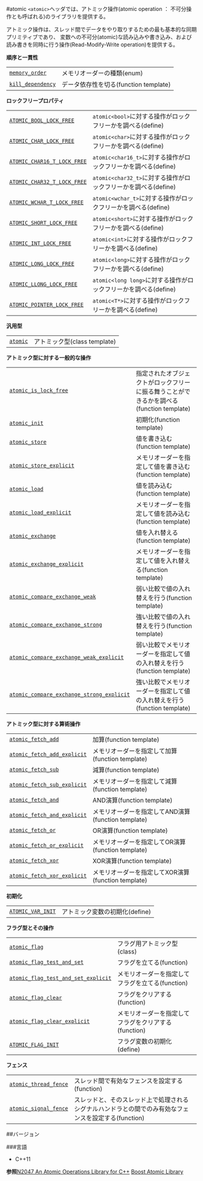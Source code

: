 #atomic
`<atomic>`ヘッダでは、アトミック操作(atomic operation ： 不可分操作とも呼ばれる)のライブラリを提供する。

アトミック操作は、スレッド間でデータをやり取りするための最も基本的な同期プリミティブであり、
変数への不可分(atomic)な読み込みや書き込み、および読み書きを同時に行う操作(Read-Modify-Write operation)を提供する。

<b>順序と一貫性</b>

| | |
|--------------------------------------------------------------------------------------------------------------------|------------------------------------------------|
| [`memory_order`](./atomic/memory_order) | メモリオーダーの種類(enum) |
| [`kill_dependency`](./atomic/kill_dependency) | データ依存性を切る(function template) |


<b>ロックフリープロパティ</b>

| | |
|---------------------------------------------------------------------------------------------------------------------------------|----------------------------------------------------------------------------------------------|
| [`ATOMIC_BOOL_LOCK_FREE`](./atomic/lock_free_property) | `atomic<bool>`に対する操作がロックフリーかを調べる(define) |
| [`ATOMIC_CHAR_LOCK_FREE`](./atomic/lock_free_property) | `atomic<char>`に対する操作がロックフリーかを調べる(define) |
| [`ATOMIC_CHAR16_T_LOCK_FREE`](./atomic/lock_free_property) | `atomic<char16_t>`に対する操作がロックフリーかを調べる(define) |
| [`ATOMIC_CHAR32_T_LOCK_FREE`](./atomic/lock_free_property) | `atomic<char32_t>`に対する操作がロックフリーかを調べる(define) |
| [`ATOMIC_WCHAR_T_LOCK_FREE`](./atomic/lock_free_property) | `atomic<wchar_t>`に対する操作がロックフリーかを調べる(define) |
| [`ATOMIC_SHORT_LOCK_FREE`](./atomic/lock_free_property) | `atomic<short>`に対する操作がロックフリーかを調べる(define) |
| [`ATOMIC_INT_LOCK_FREE`](./atomic/lock_free_property) | `atomic<int>`に対する操作がロックフリーかを調べる(define) |
| [`ATOMIC_LONG_LOCK_FREE`](./atomic/lock_free_property) | `atomic<long>`に対する操作がロックフリーかを調べる(define) |
| [`ATOMIC_LLONG_LOCK_FREE`](./atomic/lock_free_property) | `atomic<long long>`に対する操作がロックフリーかを調べる(define) |
| [`ATOMIC_POINTER_LOCK_FREE`](./atomic/lock_free_property) | `atomic<T*>`に対する操作がロックフリーかを調べる(define) |

<b>汎用型</b>

| | |
|--------------------------------------------------------------------------------------------------|------------------------------------|
| [`atomic`](./atomic/atomic) | アトミック型(class template) |

<b>アトミック型に対する一般的な操作</b>

| | |
|--------------------------------------------------------------------------------------------------------------------------------------------------------------------|---------------------------------------------------------------------------------------------------------------------------|
| [`atomic_is_lock_free`](./atomic/atomic_is_lock_free) | 指定されたオブジェクトがロックフリーに振る舞うことができるかを調べる(function template) |
| [`atomic_init`](./atomic/atomic_init) | 初期化(function template) |
| [`atomic_store`](./atomic/atomic_store) | 値を書き込む(function template) |
| [`atomic_store_explicit`](./atomic/atomic_store_explicit) | メモリオーダーを指定して値を書き込む(function template) |
| [`atomic_load`](./atomic/atomic_load) | 値を読み込む(function template) |
| [`atomic_load_explicit`](./atomic/atomic_load_explicit) | メモリオーダーを指定して値を読み込む(function template) |
| [`atomic_exchange`](./atomic/atomic_exchange) | 値を入れ替える(function template) |
| [`atomic_exchange_explicit`](./atomic/atomic_exchange_explicit) | メモリオーダーを指定して値を入れ替える(function template) |
| [`atomic_compare_exchange_weak`](./atomic/atomic_compare_exchange_weak) | 弱い比較で値の入れ替えを行う(function template) |
| [`atomic_compare_exchange_strong`](./atomic/atomic_compare_exchange_strong) | 強い比較で値の入れ替えを行う(function template) |
| [`atomic_compare_exchange_weak_explicit`](./atomic/atomic_compare_exchange_weak_explicit) | 弱い比較でメモリオーダーを指定して値の入れ替えを行う(function template) |
| [`atomic_compare_exchange_strong_explicit`](./atomic/atomic_compare_exchange_strong_explicit) | 強い比較でメモリオーダーを指定して値の入れ替えを行う(function template) |

<b>アトミック型に対する算術操作</b>

| | |
|----------------------------------------------------------------------------------------------------------------------------------------|------------------------------------------------------------------|
| [`atomic_fetch_add`](./atomic/atomic_fetch_add) | 加算(function template) |
| [`atomic_fetch_add_explicit`](./atomic/atomic_fetch_add_explicit) | メモリオーダーを指定して加算(function template) |
| [`atomic_fetch_sub`](./atomic/atomic_fetch_sub) | 減算(function template) |
| [`atomic_fetch_sub_explicit`](./atomic/atomic_fetch_sub_explicit) | メモリオーダーを指定して減算(function template) |
| [`atomic_fetch_and`](./atomic/atomic_fetch_and) | AND演算(function template) |
| [`atomic_fetch_and_explicit`](./atomic/atomic_fetch_and_explicit) | メモリオーダーを指定してAND演算(function template) |
| [`atomic_fetch_or`](./atomic/atomic_fetch_or) | OR演算(function template) |
| [`atomic_fetch_or_explicit`](./atomic/atomic_fetch_or_explicit) | メモリオーダーを指定してOR演算(function template) |
| [`atomic_fetch_xor`](./atomic/atomic_fetch_xor) | XOR演算(function template) |
| [`atomic_fetch_xor_explicit`](./atomic/atomic_fetch_xor_explicit) | メモリオーダーを指定してXOR演算(function template) |

<b>初期化</b>

| | |
|--------------------------------------------------------------------------------------------------------------------|-------------------------------------------|
| [`ATOMIC_VAR_INIT`](./atomic/atomic_var_init) | アトミック変数の初期化(define) |

<b>フラグ型とその操作</b>

| | |
|--------------------------------------------------------------------------------------------------------------------------------------------------------|---------------------------------------------------------------------------|
| [`atomic_flag`](./atomic/atomic_flag) | フラグ用アトミック型(class) |
| [`atomic_flag_test_and_set`](./atomic/atomic_flag_test_and_set) | フラグを立てる(function) |
| [`atomic_flag_test_and_set_explicit`](./atomic/atomic_flag_test_and_set_explicit) | メモリオーダーを指定してフラグを立てる(function) |
| [`atomic_flag_clear`](./atomic/atomic_flag_clear) | フラグをクリアする(function) |
| [`atomic_flag_clear_explicit`](./atomic/atomic_flag_clear_explicit) | メモリオーダーを指定してフラグをクリアする(function) |
| [`ATOMIC_FLAG_INIT`](./atomic/atomic_flag_init) | フラグ変数の初期化(define) |

<b>フェンス</b>

| | |
|----------------------------------------------------------------------------------------------------------------------------|---------------------------------------------------------------------------------------------------------------------------------------------------|
| [`atomic_thread_fence`](./atomic/atomic_thread_fence) | スレッド間で有効なフェンスを設定する(function) |
| [`atomic_signal_fence`](./atomic/atomic_signal_fence) | スレッドと、そのスレッド上で処理されるシグナルハンドラとの間でのみ有効なフェンスを設定する(function) |


##バージョン

###言語

- C++11

<b>参照</b>[N2047 An Atomic Operations Library for C++](http://www.open-std.org/JTC1/SC22/WG21/docs/papers/2006/n2047.html)
[Boost Atomic Library](http://www.boost.org/doc/libs/release/libs/atomic/)

